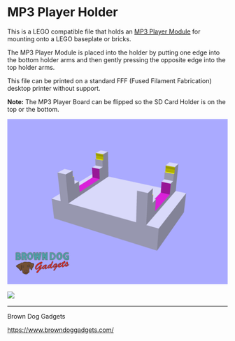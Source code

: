 # MP3 Player Holder

This is a LEGO compatible file that holds an [MP3 Player Module](https://www.amazon.com/dp/B01JCI23JG/) for mounting onto a LEGO baseplate or bricks.

The MP3 Player Module is placed into the holder by putting one edge into the bottom holder arms and then gently pressing the opposite edge into the top holder arms.

This file can be printed on a standard FFF (Fused Filament Fabrication) desktop printer without support.

**Note:** The MP3 Player Board can be flipped so the SD Card Holder is on the top or the bottom.

![](Images/MP3-Player-Holder.png)

![](Images/MP3-Player-Holder.jpg)

---

Brown Dog Gadgets

https://www.browndoggadgets.com/
